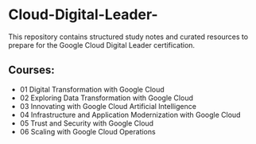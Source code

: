 # Cloud-Digital-Leader-
This repository contains structured study notes and curated resources to prepare for the Google Cloud Digital Leader certification.

## Courses:

- 01 Digital Transformation with Google Cloud
- 02 Exploring Data Transformation with Google Cloud
- 03 Innovating with Google Cloud Artificial Intelligence
- 04 Infrastructure and Application Modernization with Google Cloud
- 05 Trust and Security with Google Cloud
- 06 Scaling with Google Cloud Operations
